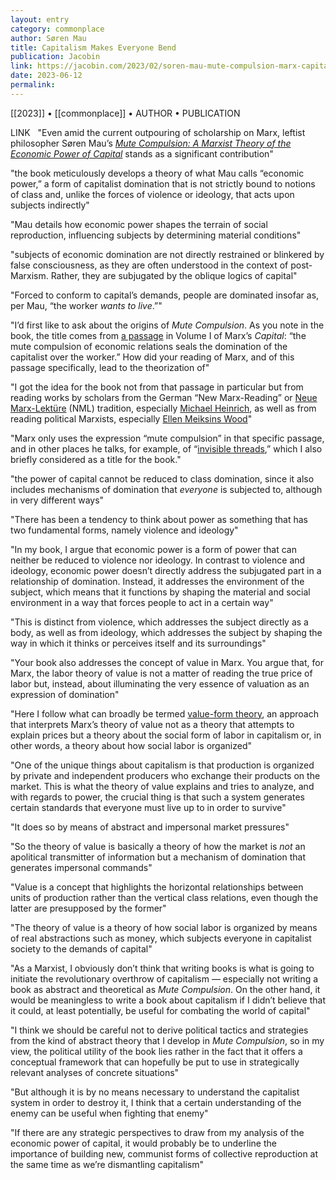 ```yaml
---
layout: entry
category: commonplace
author: Søren Mau
title: Capitalism Makes Everyone Bend
publication: Jacobin
link: https://jacobin.com/2023/02/soren-mau-mute-compulsion-marx-capital-economic-power-domination
date: 2023-06-12
permalink:
---
```


[[2023]] • [[commonplace]] • AUTHOR • PUBLICATION

LINK
 
"Even amid the current outpouring of scholarship on Marx, leftist philosopher Søren Mau’s [*Mute Compulsion: A Marxist Theory of the Economic Power of Capital*](https://www.versobooks.com/books/4107-mute-compulsion) stands as a significant contribution"

"the book meticulously develops a theory of what Mau calls “economic power,” a form of capitalist domination that is not strictly bound to notions of class and, unlike the forces of violence or ideology, that acts upon subjects indirectly"

"Mau details how economic power shapes the terrain of social reproduction, influencing subjects by determining material conditions"

"subjects of economic domination are not directly restrained or blinkered by false consciousness, as they are often understood in the context of post-Marxism. Rather, they are subjugated by the oblique logics of capital"

"Forced to conform to capital’s demands, people are dominated insofar as, per Mau, “the worker *wants to live*.”"

"I’d first like to ask about the origins of *Mute Compulsion*. As you note in the book, the title comes from [a passage](https://www.marxists.org/archive/marx/works/1867-c1/ch28.htm) in Volume I of Marx’s *Capital*: “the mute compulsion of economic relations seals the domination of the capitalist over the worker.” How did your reading of Marx, and of this passage specifically, lead to the theorization of"

"I got the idea for the book not from that passage in particular but from reading works by scholars from the German “New Marx-Reading” or [Neue Marx-Lektüre](https://www.radicalphilosophy.com/article/the-neue-marx-lekture) (NML) tradition, especially [Michael Heinrich](https://www.historicalmaterialism.org/interviews/interview-with-michael-heinrich), as well as from reading political Marxists, especially [Ellen Meiksins Wood](https://www.versobooks.com/lists/5208-ellen-meiksins-wood-bookshelf)"

"Marx only uses the expression “mute compulsion” in that specific passage, and in other places he talks, for example, of “[invisible threads](https://www.marxists.org/archive/marx/works/1867-c1/ch23.htm),” which I also briefly considered as a title for the book."

"the power of capital cannot be reduced to class domination, since it also includes mechanisms of domination that *everyone* is subjected to, although in very different ways"

"There has been a tendency to think about power as something that has two fundamental forms, namely violence and ideology"

"In my book, I argue that economic power is a form of power that can neither be reduced to violence nor ideology. In contrast to violence and ideology, economic power doesn’t directly address the subjugated part in a relationship of domination. Instead, it addresses the environment of the subject, which means that it functions by shaping the material and social environment in a way that forces people to act in a certain way"

"This is distinct from violence, which addresses the subject directly as a body, as well as from ideology, which addresses the subject by shaping the way in which it thinks or perceives itself and its surroundings"

"Your book also addresses the concept of value in Marx. You argue that, for Marx, the labor theory of value is not a matter of reading the true price of labor but, instead, about illuminating the very essence of valuation as an expression of domination"

"Here I follow what can broadly be termed [value-form theory](https://cominsitu.wordpress.com/2021/01/10/a-guide-to-value-form-theory/), an approach that interprets Marx’s theory of value not as a theory that attempts to explain prices but a theory about the social form of labor in capitalism or, in other words, a theory about how social labor is organized"

"One of the unique things about capitalism is that production is organized by private and independent producers who exchange their products on the market. This is what the theory of value explains and tries to analyze, and with regards to power, the crucial thing is that such a system generates certain standards that everyone must live up to in order to survive"

"It does so by means of abstract and impersonal market pressures"

"So the theory of value is basically a theory of how the market is *not* an apolitical transmitter of information but a mechanism of domination that generates impersonal commands"

"Value is a concept that highlights the horizontal relationships between units of production rather than the vertical class relations, even though the latter are presupposed by the former"

"The theory of value is a theory of how social labor is organized by means of real abstractions such as money, which subjects everyone in capitalist society to the demands of capital"

"As a Marxist, I obviously don’t think that writing books is what is going to initiate the revolutionary overthrow of capitalism — especially not writing a book as abstract and theoretical as *Mute Compulsion*. On the other hand, it would be meaningless to write a book about capitalism if I didn’t believe that it could, at least potentially, be useful for combating the world of capital"

"I think we should be careful not to derive political tactics and strategies from the kind of abstract theory that I develop in *Mute Compulsion*, so in my view, the political utility of the book lies rather in the fact that it offers a conceptual framework that can hopefully be put to use in strategically relevant analyses of concrete situations"

"But although it is by no means necessary to understand the capitalist system in order to destroy it, I think that a certain understanding of the enemy can be useful when fighting that enemy"

"If there are any strategic perspectives to draw from my analysis of the economic power of capital, it would probably be to underline the importance of building new, communist forms of collective reproduction at the same time as we’re dismantling capitalism"
